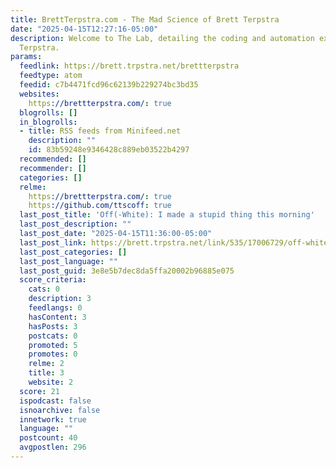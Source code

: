 ```yaml
---
title: BrettTerpstra.com - The Mad Science of Brett Terpstra
date: "2025-04-15T12:27:16-05:00"
description: Welcome to The Lab, detailing the coding and automation exploits of Brett
  Terpstra.
params:
  feedlink: https://brett.trpstra.net/brettterpstra
  feedtype: atom
  feedid: c7b4471fcd96c62139b229274bc3bd35
  websites:
    https://brettterpstra.com/: true
  blogrolls: []
  in_blogrolls:
  - title: RSS feeds from Minifeed.net
    description: ""
    id: 83b59248e9346428c889eb03522b4297
  recommended: []
  recommender: []
  categories: []
  relme:
    https://brettterpstra.com/: true
    https://github.com/ttscoff: true
  last_post_title: 'Off(-White): I made a stupid thing this morning'
  last_post_description: ""
  last_post_date: "2025-04-15T11:36:00-05:00"
  last_post_link: https://brett.trpstra.net/link/535/17006729/off-white-i-made-a-stupid-thing-this-morning
  last_post_categories: []
  last_post_language: ""
  last_post_guid: 3e8e5b7dec8da5ffa20002b96885e075
  score_criteria:
    cats: 0
    description: 3
    feedlangs: 0
    hasContent: 3
    hasPosts: 3
    postcats: 0
    promoted: 5
    promotes: 0
    relme: 2
    title: 3
    website: 2
  score: 21
  ispodcast: false
  isnoarchive: false
  innetwork: true
  language: ""
  postcount: 40
  avgpostlen: 296
---
```

